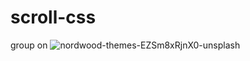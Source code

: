 # scroll-css
group on
![nordwood-themes-EZSm8xRjnX0-unsplash](https://user-images.githubusercontent.com/74858612/152705091-6d986f0a-4b95-4db3-b072-2a98a5d6ca9a.jpg)

